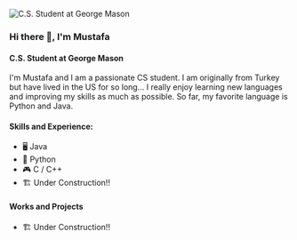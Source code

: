 ![C.S. Student at George Mason]([https://arturssmirnovs.github.io/github-profile-readme-generator/images/banner.png](https://www.google.com/url?sa=i&url=https%3A%2F%2F729solutions.com%2Fpartnerships-github%2F&psig=AOvVaw0AUf4tIgoE8Ibb_nBveBOp&ust=1709753173701000&source=images&cd=vfe&opi=89978449&ved=0CBMQjRxqFwoTCLCkg4bt3YQDFQAAAAAdAAAAABAh))
### Hi there 👋, I'm Mustafa
#### C.S. Student at George Mason

I'm Mustafa and I am a passionate CS student. I am originally from Turkey but have lived in the US for so long... I really enjoy learning new languages and improving my skills as much as possible. So far, my favorite language is Python and Java. 

#### Skills and Experience:
* 🖥️ Java
* 🐍 Python
* 🎮 C / C++
* 🏗️ Under Construction!!

#### Works and Projects
* 🏗️ Under Construction!!
